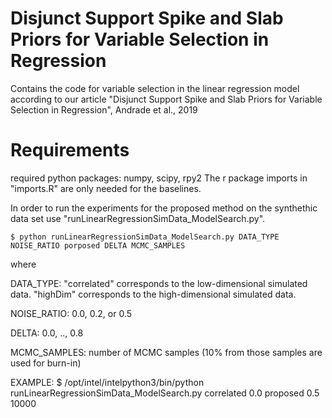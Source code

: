Disjunct Support Spike and Slab Priors for Variable Selection in Regression
==

Contains the code for variable selection in the linear regression model according to our article
"Disjunct Support Spike and Slab Priors for Variable Selection in Regression", Andrade et al., 2019

Requirements
==
required python packages: numpy, scipy, rpy2
The r package imports in "imports.R" are only needed for the baselines.


In order to run the experiments for the proposed method on the synthethic data set use "runLinearRegressionSimData_ModelSearch.py".

	$ python runLinearRegressionSimData_ModelSearch.py DATA_TYPE NOISE_RATIO porposed DELTA MCMC_SAMPLES

where 

DATA_TYPE:
"correlated" corresponds to the low-dimensional simulated data.
"highDim" corresponds to the high-dimensional simulated data. 

NOISE_RATIO:
 0.0, 0.2, or 0.5
 
DELTA:
0.0, .., 0.8

MCMC_SAMPLES:
number of MCMC samples (10% from those samples are used for burn-in)

EXAMPLE:
	$ /opt/intel/intelpython3/bin/python runLinearRegressionSimData_ModelSearch.py correlated 0.0 proposed 0.5 10000



